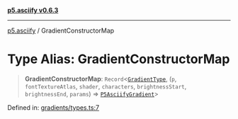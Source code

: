 [**p5.asciify v0.6.3**](../README.md)

***

[p5.asciify](../globals.md) / GradientConstructorMap

# Type Alias: GradientConstructorMap

> **GradientConstructorMap**: `Record`\<[`GradientType`](GradientType.md), (`p`, `fontTextureAtlas`, `shader`, `characters`, `brightnessStart`, `brightnessEnd`, `params`) => [`P5AsciifyGradient`](../classes/P5AsciifyGradient.md)\>

Defined in: [gradients/types.ts:7](https://github.com/humanbydefinition/p5-asciify/blob/e5bd0bdb193d5c7e333d8222e5239ed4033224f2/src/lib/gradients/types.ts#L7)
